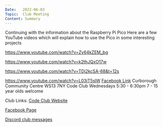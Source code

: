 ```yaml
---
Date:   2022-06-03
Topic:  Club Meeting
Content: Summary
---
```

Continuing with the information about the Raspberry Pi Pico 
Here are a few YouTube videos which  will explain how to use the Pico in some interesting projects

https://www.youtube.com/watch?v=Zy64kZEM_bg

https://www.youtube.com/watch?v=k2thJQxO17w

https://www.youtube.com/watch?v=TDj2kcSA-68&t=12s

https://www.youtube.com/watch?v=L03jT5slW
[Facebook Link](https://www.facebook.com/1481985248595237/posts/4907690179358043/)
Curborough Community Centre
WS13 7NY
Code Club
Wednesdays 5:30 - 6:30pm
7 - 15 year olds welcome

Club Links:
[Code Club Website](https://lichfield-code-club.github.io/)

[Facebook Page](https://www.facebook.com/LichfieldCoders)

[Discord club messages](https://discord.gg/szz6xGK)
